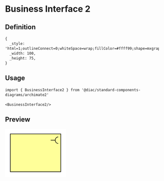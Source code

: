# Business Interface 2

## Definition

```
{
  _style: 'html=1;outlineConnect=0;whiteSpace=wrap;fillColor=#ffff99;shape=mxgraph.archimate.application;appType=interface2',
  _width: 100,
  _height: 75,
}
```

## Usage

```
import { BusinessInterface2 } from '@diac/standard-components-diagrams/archimate2'

<BusinessInterface2/>
```

## Preview

<img src="./business-interface-2.png" width="200"/>
